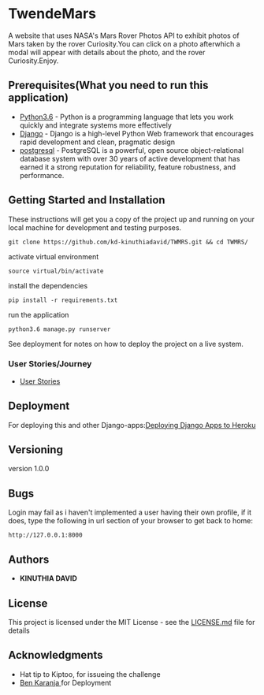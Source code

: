 # TwendeMars

A website that uses NASA's Mars Rover Photos API to exhibit photos of Mars taken by the rover Curiosity.You can click on a photo afterwhich a modal will appear with details about the photo, and the rover Curiosity.Enjoy.

## Prerequisites(What you need to run this application)

* [Python3.6](https://www.python.org/) - Python is a programming language that lets you work quickly
and integrate systems more effectively
* [Django](https://www.djangoproject.com/) - Django is a high-level Python Web framework that encourages rapid    development and clean, pragmatic design
* [postgresql](https://www.postgresql.org/) - PostgreSQL is a powerful, open source object-relational database system with over 30 years of active development that has earned it a strong reputation for reliability, feature robustness, and performance.

## Getting Started and Installation

These instructions will get you a copy of the project up and running on your local machine for development and testing purposes.

```
git clone https://github.com/kd-kinuthiadavid/TWMRS.git && cd TWMRS/

```
activate virtual environment

  ```
  source virtual/bin/activate

  ```

install the dependencies

```
pip install -r requirements.txt

```

run the application

```
python3.6 manage.py runserver

```
See deployment for notes on how to deploy the project on a live system.

### User Stories/Journey

* [User Stories](specs.md)


## Deployment

For deploying this and other Django-apps:[Deploying Django Apps to Heroku](https://gist.github.com/Benard18/01e28cfbd911f87c7df8ee33cbdaa593)


## Versioning

version 1.0.0

## Bugs

Login may fail as i haven't implemented a user having their own profile, if it does, type the following in url section of your browser to get back to home:

```
http://127.0.0.1:8000

```

## Authors

* **KINUTHIA DAVID**

## License

This project is licensed under the MIT License - see the [LICENSE.md](LICENSE) file for details

## Acknowledgments

* Hat tip to Kiptoo, for issueing the challenge
* [Ben Karanja ](https://gist.github.com/Benard18/01e28cfbd911f87c7df8ee33cbdaa593) for Deployment
